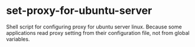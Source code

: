 # set-proxy-for-ubuntu-server
Shell script for configuring proxy for ubuntu server linux. Because some applications read proxy setting from their configuration file, not from global variables.
